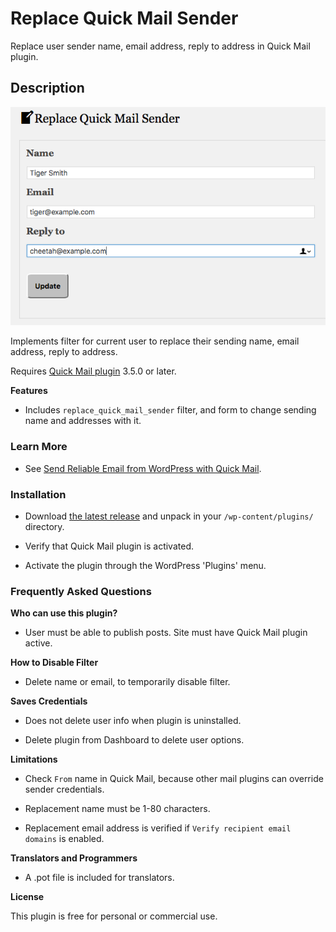Replace Quick Mail Sender
====================

Replace user sender name, email address, reply to address in Quick Mail plugin.

Description
-----------

![screenshot](screenshot.png)

Implements filter for current user to replace their sending name, email address, reply to address.

Requires [Quick Mail plugin](https://github.com/mitchelldmiller/quick-mail-wp-plugin) 3.5.0 or later.

__Features__

* Includes `replace_quick_mail_sender` filter, and form to change sending name and addresses with it. 

### Learn More

* See [Send Reliable Email from WordPress with Quick Mail](https://wheredidmybraingo.com/send-reliable-email-wordpress-quick-mail/#replace_sender).

### Installation ###

* Download [the latest release](https://github.com/mitchelldmiller/replace-quick-mail-sender/releases/latest) and unpack in your `/wp-content/plugins/` directory.

* Verify that Quick Mail plugin is activated.

* Activate the plugin through the WordPress 'Plugins' menu.

### Frequently Asked Questions ###

__Who can use this plugin?__

* User must be able to publish posts. Site must have Quick Mail plugin active.

__How to Disable Filter__

* Delete name or email, to temporarily disable filter.

__Saves Credentials__

* Does not delete user info when plugin is uninstalled.

* Delete plugin from Dashboard to delete user options.

__Limitations__

* Check `From` name in Quick Mail, because other mail plugins can override sender credentials.

* Replacement name must be 1-80 characters.

* Replacement email address is verified if `Verify recipient email domains` is enabled.

__Translators and Programmers__

* A .pot file is included for translators.

__License__

This plugin is free for personal or commercial use. 
